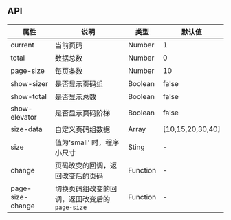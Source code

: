 ## API
| 属性             | 说明                                           | 类型     | 默认值           |
|------------------|------------------------------------------------|----------|------------------|
| current          | 当前页码                                       | Number   | 1                |
| total            | 数据总数                                       | Number   | 0                |
| page-size         | 每页条数                                       | Number   | 10               |
| show-sizer       | 是否显示页码组                                 | Boolean  | false            |
| show-total       | 是否显示总数                                   | Boolean  | false            |
| show-elevator    | 是否显示页码阶梯                               | Boolean  | false            |
| size-data        | 自定义页码组数据                               | Array    | [10,15,20,30,40] |
| size             | 值为'small' 时，程序小尺寸                     | Sting    | -                |
| change           | 页码改变的回调，返回改变后的页码               | Function | -                |
| page-size-change | 切换页码组改变的回调，返回改变后的 `page-size` | Function | -                |